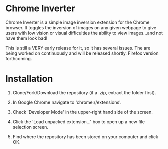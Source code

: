 Chrome Inverter
=============
Chrome Inverter is a simple image inversion extension for the Chrome browser.  It toggles the inversion of images on any given webpage to give users with low vision or visual difficulties the ability to view images...and not have them look bad!

This is still a VERY early release for it, so it has several issues.  The are being worked on continuously and will be released shortly.  Firefox version forthcoming.

Installation
=============

1) Clone/Fork/Download the repository (if a .zip, extract the folder first).

2) In Google Chrome navigate to 'chrome://extensions'.

3) Check 'Developer Mode' in the upper-right hand side of the screen.

4) Click the 'Load unpacked extension...' box to open up a new file selection screen.

5) Find where the repository has been stored on your computer and click OK.
